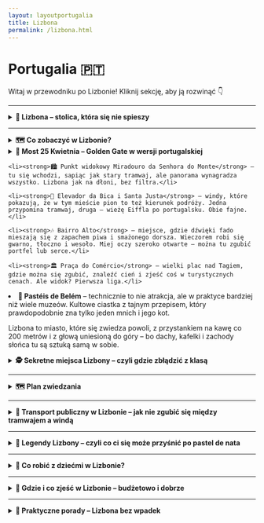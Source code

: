 ```yaml
---
layout: layoutportugalia
title: Lizbona
permalink: /lizbona.html
---
```


# Portugalia 🇵🇹 

Witaj w przewodniku po Lizbonie! Kliknij sekcję, aby ją rozwinąć 👇


---
<details>
  <summary><strong>🌉 Lizbona – stolica, która się nie spieszy</strong></summary>

  <h3>☀️ LIZBONA</h3>

  <p>
    Lizbona to taka stolica, która wzięła sobie do serca hasło „z górki lepiej widać” i postanowiła zbudować się na siedmiu wzgórzach. Efekt? Każdy spacer to trening ud, a każde zdjęcie ma w tle coś ładnego – dachy, rzekę, tramwaj albo starszego pana w kapeluszu, który akurat przysnął w słońcu. 
    Miasto ma w sobie coś dziwnie hipnotyzującego: trochę melancholii (to <em>fado</em>), trochę chaosu (to tramwaje i piesi walczący o chodnik), a trochę magii (to po prostu Lizbona).
  </p>

  <h4>📍 Dlaczego warto tu przyjechać?</h4>
  <ul>
    <li>Bo to jedno z niewielu miejsc, gdzie <strong>tramwaj z 1930 roku działa lepiej niż aplikacja pogodowa</strong>.</li>
    <li>Bo nawet jak zabłądzisz, to i tak trafisz na punkt widokowy z kawą.</li>
    <li>Bo Lizbona ma klimat: nie tylko pogodowy, ale też życiowy. Tu się nie biegnie – tu się spaceruje.</li>
    <li>Bo miasto pachnie kawą, oceanem i czasem rybą. Ale taką dobrze przyprawioną.</li>
  </ul>
  
  <h4>🧘 Styl życia – powoli, proszę pana</h4>
  <p>
    Lizbończycy to mistrzowie życia „na luzie”. Praca? Tak, ale nie za długo. Kolejka w sklepie? Można pogadać. Kawka? Koniecznie – kilka razy dziennie. 
    Tutejsze życie płynie wolno, nawet jak słońce przypieka. Gwar, muzyka, suszące się pranie i stare panie komentujące przechodniów z okien – wszystko tu ma swój rytm.
  </p>

  <h4>🎯 A teraz coś od serca:</h4>
  <ul>
    <li>Nie pytaj Lizbończyka, jak gdzieś dojść. Zamiast wskazać drogę, opowie ci historię rodzinną i zaprosi na espresso.</li>
    <li>Lizbona potrafi zmęczyć. Ale w ten dobry sposób, jak po długim spacerze w pięknym miejscu, gdzie po prostu dobrze się jest.</li>
    <li>To miasto, które nie robi show, ale i tak kradnie serce. I nie oddaje.</li>
    <li>Nikt tu nie żyje w pośpiechu, więc ty też nie musisz. Weź <em>bica</em> (małą kawę), usiądź i... po prostu popatrz.</li>
  </ul>

  <p>
    Lizbona nie jest idealna – i bardzo dobrze. Jest prawdziwa. Trochę krzywa, trochę niechlujna, bardzo ciepła. Taka, do której się wraca. I której nie trzeba rozumieć – wystarczy czuć.
  </p>

</details>


 
---

<details>
  <summary><strong>🗺️ Co zobaczyć w Lizbonie?</strong></summary>

 <details>
  <summary><strong>🏰 Alfama – czyli Lizbona zanim była Instagramem</strong></summary>

  <p>📍 Współrzędne: 38.7113° N, 9.1290° W</p>

  <p>Alfama to najstarsza dzielnica Lizbony, a zarazem taka, która wie wszystko o mieście… ale nie musi się tym chwalić. To miejsce, gdzie ulice są tak wąskie, że jeśli dwóch ludzi niesie parasole, muszą się zaprzyjaźnić. Gdyby kamienie mogły mówić, Alfama opowiedziałaby ci więcej historii niż niejeden przewodnik. Albo zespół fado po trzech kieliszkach porto.</p>

  <p>To tutaj przetrwało coś, czego nie ruszyły ani trzęsienia ziemi, ani nowoczesność, ani masowy turyzm – autentyczność. Alfama nie udaje. Tu pranie wisi między balkonami, starsze panie komentują twoje sandały, a z okien sączy się fado – czyli melancholia podana z winem i sardynką.</p>

  <p>Warto się tu zgubić. Dosłownie. Google Maps odmawia posłuszeństwa, a papierowa mapa płacze w kącie. Ale właśnie w tym chaosie kryje się urok. Znajdziesz małe kawiarenki, schodki donikąd, katedrę Sé (która wygląda jak twierdza dla mnichów-gotów), widoki z punktu Miradouro de Santa Luzia, które wyciskają łzę nawet z najtwardszego turysty. No i te tramwaje. Linie 12 i 28 jadą tu, jakby testowały zawieszenie – ale dzięki nim poznasz Alfamę w trybie "retro z zawrotami głowy".</p>

  <p>⚠️ Uwaga praktyczna: nie próbuj robić tego w klapkach. Nawierzchnia to portugalska kostka, po której ślizgasz się jak piosenkarka fado po wysokich nutach. A wieczorem? Alfama zamienia się w teatr. Lokalne knajpki (często z rodzinnym budżetem i mamą na zapleczu) serwują ci jedzenie, wino i fado – bez sceny, bez mikrofonów, bez ściemy. Po prostu magia.</p>

  <p><strong>W skrócie:</strong> Alfama to Lizbona w wersji surowej, pachnąca sardynkami, mokra od historii i niesamowicie... ludzka. Jeśli chcesz poczuć duszę miasta – właśnie tu. Ale nie pytaj jej o drogę. I tak się zgubisz.</p>
</details>

<details>
  <summary><strong>⛵ Belém – tam, gdzie Lizbona rozmawia z oceanem (i cukrem)</strong></summary>

  <p>📍 Współrzędne: 38.6956° N, 9.2064° W</p>

  <p>Belém to Lizbona w wersji imperialnej: białe marmury, wielkie pomniki i nieustanne przypominanie, że kiedyś to Portugalczycy znali pół świata na pamięć, a drugą połowę odkrywali w międzyczasie. Dzielnica położona przy ujściu Tagu wygląda trochę jak katalog UNESCO z dodatkiem bitej śmietany i lukru.</p>

  <p>Główne atrakcje? Proszę bardzo:</p>
  <ul>
    <li>🏰 <strong>Wieża Belém</strong> – fortyfikacja, która wygląda jak z bajki, ale służyła do celów jak najbardziej poważnych: bronienia miasta. Obecnie bardziej chroni turystów przed nudą.</li>
    <li>⛪ <strong>Klasztor Hieronimitów (Mosteiro dos Jerónimos)</strong> – wielki jak portugalskie ego z czasów kolonialnych. Wejdź, bo to architektoniczne cudo i duchowa wersja siłowni (sama ilość zdobień powoduje zadyszkę).</li>
    <li>🧭 <strong>Pomnik Odkrywców</strong> – czyli monument dla tych, którzy nie bali się wsiąść na drewniany statek i wypłynąć w nieznane, bez Wi-Fi i TripAdvisora. Selfie z Henrykiem Żeglarzem obowiązkowe.</li>
  </ul>

  <p>Ale nie samym kamieniem człowiek żyje. Belém to także dom <strong>Pastéis de Belém</strong> – czyli najbardziej znanych ciastek w Portugalii. Są to <em>pastéis de nata</em>, ale z metką premium i sekretną recepturą, którą znają tylko trzej mnisi i jeden piekarz z zakazem mówienia. Kolejka po nie wygląda jakby rozdawano złoto w kremie. I trochę tak jest.</p>

  <p>🚋 Dojazd? Łatwizna. Tramwaj 15 lub autobus, ale pamiętaj – tu jest tłoczno. Bardzo. Bo wszyscy chcą liznąć trochę chwały Portugalii (albo chociaż lukru z ciastka).</p>

  <p>🌊 Spacer wzdłuż Tagu to obowiązkowy reset. Odpoczniesz psychicznie po turystycznej ekscytacji i fizycznie po walce o stolik w cukierni. W tle: most 25 Kwietnia, wyglądający jak jego słynny brat z San Francisco. A pod nim... cisza i mewy. I może lekka refleksja o życiu. Albo o kolejnej porcji ciastek.</p>

  <p><strong>W skrócie:</strong> Belém to Lizbona na wypasie. Trochę historii, trochę cukru, trochę morza. Idealne na dzień, gdy chcesz się poczuć jak odkrywca, ale z klimatyzacją i dobrym jedzeniem.</p>
</details>

<details>
  <summary><strong>⛪ Klasztor Hieronimitów – gdyby kamienie mogły się popisać</strong></summary>

  <p>📍 Współrzędne: 38.6981° N, 9.2065° W</p>

  <p>Jeśli myślisz, że klasztor to smutne mury, echo modlitw i zapach kadzidła – Klasztor Hieronimitów zburzy ci ten stereotyp szybciej niż kolejka do <em>pastéis de nata</em> za rogiem. To nie jest „jakiś tam klasztor”. To <strong>monumentalne dzieło kamieniarskiej fanaberii</strong>, wybudowane z takim rozmachem, że aż żal nie zrobić sobie tu przynajmniej trzech selfie.</p>

  <p>Powstał w XVI wieku, za pieniądze z przypraw przywożonych z kolonii (czyli: goździki, cynamon, a może i trochę złota), a wygląda jak wyryty w koronkach z marmuru. Główne założenie architekta? „Zrób tak, żeby turyści nie dowierzali, że to z kamienia”. I wyszło.</p>

  <p>🔍 <strong>Na co zwrócić uwagę?</strong></p>
  <ul>
    <li>🔸 <strong>Dziedziniec</strong> – jeden z najpiękniejszych w Europie, idealny do medytacji... albo planowania, gdzie potem na obiad.</li>
    <li>🔸 <strong>Kościół Santa Maria de Belém</strong> – w środku znajduje się grób Vasco da Gamy. Możesz mu mentalnie podziękować za to, że dzięki niemu przyprawiamy dziś piernika cynamonem, a nie żwirem.</li>
    <li>🔸 <strong>Fasada</strong> – każda rzeźba, detal, gzyms i kolumienka krzyczy: „Jestem z epoki manuelińskiej! I jestem z tego dumny!”</li>
  </ul>

  <p>🎟️ <strong>Bilety</strong>: Warto kupić online, bo kolejki bywają dłuższe niż lista składników <em>pastéis de Belém</em>. W cenie ok. 10 euro, ale są też bilety łączone z Wieżą Belém i/lub MAAT-em, jeśli lubisz zestawy w stylu „wszystko naraz”.</p>

  <p>⏰ <strong>Godziny</strong>: Od 10:00 do 17:30 (zimą) lub do 18:30 (latem), ale i tak najlepiej przyjść rano, zanim tłum zacznie przypominać otwarcie IKEA z promocją na kanapy.</p>

  <p><strong>W skrócie:</strong> Klasztor Hieronimitów to must-see. Monument, który pokazuje, że Portugalia nie tylko odkrywała światy, ale też umiała je później przekształcić w kamienną opowieść pełną rozmachu. A jeśli to cię nie przekona – to dodaj, że jest blisko do <em>pastéis</em> i już nie trzeba więcej tłumaczyć.</p>
</details>

<details>
  <summary><strong>🛡️ Wieża Belém – średniowieczna strażniczka z kompleksem fotomodelki</strong></summary>

  <p>📍 Współrzędne: 38.6916° N, 9.2164° W</p>

  <p>Wieża Belém wygląda jak z bajki: zębate wieżyczki, misterne zdobienia i lokalizacja na wodzie, jakby ktoś zbudował ją wyłącznie do zdjęć na Instagram. Ale spokojnie, to nie był plan influencerów z XV wieku – to była <strong>forteca obronna</strong>, która miała chronić Lizbonę przed nieproszonymi gośćmi (czytaj: piratami i innymi entuzjastami cudzej własności).</p>

  <p>Zbudowana z białego wapienia i w stylu manuelińskim (czyli: im więcej ozdób, tym lepiej), wieża miała pokazać, że Portugalia to potęga – i pokazała. A dziś? Dziś pokazuje, że turyści kochają ciasne schody, widoczki na rzekę i selfie z historią w tle.</p>

  <p>🔍 <strong>Co warto ogarnąć:</strong></p>
  <ul>
    <li>🔸 <strong>Taras widokowy</strong> – panorama Tagu i mostu 25 Kwietnia. Idealne miejsce, by udawać, że właśnie kontemplujesz sens życia (albo planujesz, gdzie potem na piwo).</li>
    <li>🔸 <strong>Działka armatnie</strong> – symboliczne, ale przypominają: „Tu nie chodziło o ładne zdjęcia, tylko o obronę kraju”.</li>
    <li>🔸 <strong>Ornamenty</strong> – liny, krzyże, tarcze... wszystko wyciosane z rozmachem i dumą imperium.</li>
  </ul>

  <p>🎟️ <strong>Bilety</strong>: Około 6 euro. Jeśli planujesz zwiedzać też Klasztor Hieronimitów, warto kupić bilet łączony i czuć się jak mistrz logistyki. Uwaga: kolejki bywają okrutne – jak tanie linie lotnicze w sezonie.</p>

  <p>⏰ <strong>Godziny</strong>: Zazwyczaj od 10:00 do 17:30 (zimą) lub do 18:30 (latem). W poniedziałki – zamknięte, bo nawet wieże potrzebują odpoczynku.</p>

  <p><strong>Pro tip:</strong> Jeśli nie zależy Ci na wchodzeniu do środka (bo np. nie lubisz ludzi w małych przestrzeniach), sam spacer wokół wieży robi robotę. Widoki są świetne, a fotki wyglądają jak z folderu promującego Lizbonę (bo dosłownie są z folderów promujących Lizbonę).</p>

  <p><strong>W skrócie:</strong> Wieża Belém to średniowieczny odpowiednik „kontroli granicznej”, który dziś służy jako tło do tysięcy zdjęć dziennie. Ładna, symboliczna, warta odwiedzenia – choćby po to, żeby powiedzieć: „Byłem tam, gdzie zaczynało się portugalskie imperium”.</p>
</details>

<details>
  <summary><strong>🌍 Pomnik Odkrywców – "Selfie z imperium"</strong></summary>

  <p>📍 Współrzędne: 38.6938° N, 9.2055° W</p>

  <p>Patrzysz na ogromny betonowy statek z tłumem kamiennych typów i myślisz: „Ale co to za casting do marmurowego Titanica?” Otóż nie – to <strong>Padrão dos Descobrimentos</strong>, czyli Pomnik Odkrywców, postawiony ku chwale portugalskich bohaterów, którzy – bez mapy Google – żeglowali przez oceany, odkrywali nowe lądy i zwozili przyprawy, złoto i inne "souveniry".</p>

  <p>Zbudowany w 1960 roku na 500-lecie śmierci Henryka Żeglarza (czyli tego z przodu z krzyżem w ręku i miną: „Płyniemy, panowie!”), pomnik to nie tyle pomnik, co <strong>monumentalna laurka dla portugalskiego imperium</strong>. Przypomina: „Byliśmy wielcy. I mamy dowody.”</p>

  <p>🔍 <strong>Na co zwrócić uwagę:</strong></p>
  <ul>
    <li>🔸 <strong>Henryk Żeglarz</strong> na dziobie – wygląda jakby planował zdominować cały świat. Trochę mu się udało.</li>
    <li>🔸 <strong>Inni VIP-owie z epoki odkryć</strong>: Vasco da Gama, Magellan, i kilku typów od logistyki – każdy z nich ma swój moment chwały na tym „kamiennym okręcie”.</li>
    <li>🔸 <strong>Mozaika przed pomnikiem</strong> – wielka róża wiatrów i mapa odkryć, zafundowana przez RPA w czasach, kiedy było to jeszcze modne. Tu warto stanąć i powiedzieć: „Patrz, gdzie dotarli!” – a potem zorientować się, że to trochę też historia kolonializmu…</li>
  </ul>

  <p>🎟️ <strong>Bilety</strong>: Wejście na taras widokowy to ok. 6 euro. W środku jest też ekspozycja o epoce wielkich odkryć – warto jeśli lubisz stare mapy i historie typu „Jak zdobyć pół świata mając kompas i nadzieję”.</p>

  <p>⏰ <strong>Godziny</strong>: Około 10:00–18:00, zależnie od sezonu. Ostatnie wejście na górę trochę wcześniej – żeby nikt nie utknął na szczycie po ciemku.</p>

  <p>📸 <strong>Zdjęcia obowiązkowe</strong>: Z wieżą Belém w tle, z mozaiką pod stopami i, oczywiście, z Henrykiem. Pamiętaj: on się nie uśmiecha, ale Ty możesz.</p>

  <p><strong>W skrócie:</strong> Pomnik Odkrywców to betonowy hołd dla czasów, gdy Portugalia była światową potęgą morską. Trochę pompatyczny, trochę kontrowersyjny, ale bardzo fotogeniczny. Warto odwiedzić, przynajmniej żeby zrozumieć, jak bardzo ten naród kocha swoje żagle i przyprawy.</p>
</details>






    <details>
  <summary><strong>🚋 Tramwaj 28 – czyli Lizbona w trybie retro</strong></summary>

  <p>📍 Start: Praça Martim Moniz → Koniec: Campo Ourique (Prazeres)</p>

  <p>Jeśli Lizbona miałaby swoją maskotkę, to nie byłby to żaden bocian, żółw czy sardynka, tylko właśnie <strong>żółty tramwaj numer 28</strong>. Ikoniczny, drewniany, skrzypiący i zdecydowanie nieklimatyzowany wehikuł czasu, który wiezie cię przez esencję miasta w rytmie: „trzymaj się poręczy, bo zaraz znikniesz za zakrętem”.</p>

  <p>Tramwaj 28 to coś więcej niż środek transportu – to <strong>atrakcja turystyczna z opcją siedzenia</strong>, która wije się przez dzielnice Alfama, Baixa, Graça i Bairro Alto. Innymi słowy: Lizbona na tacy. Tylko taca ta potrafi nagle zatrzymać się na 15 minut, bo ktoś zaparkował jak artysta.</p>

  <p>🛤️ <strong>Co zobaczysz po drodze:</strong></p>
  <ul>
    <li>🏰 <strong>Alfama</strong> – czyli uliczki tak wąskie, że tramwaj ledwo się przeciska, a ty masz wrażenie, że zaraz zetrzesz farbę z drzwi jakiegoś domku.</li>
    <li>⛪ <strong>Se (katedra)</strong> – majestatycznie wyrasta zza zakrętu. To jedno z tych miejsc, gdzie wszyscy turystom nagle zapiera dech i aparat się przegrzewa.</li>
    <li>📸 <strong>Miradouros</strong> – czyli punkty widokowe, z których nie zejdziesz, dopóki nie zrobisz selfie z dachami miasta.</li>
    <li>🎨 <strong>Bairro Alto i Baixa</strong> – od starej bohemy po centrum handlowe z duszą. Tramwaj skręca i jedziesz przez epoki.</li>
  </ul>

  <p>🎟️ <strong>Cena biletu</strong>: 1,80€ (z kartą Viva Viagem), ale jeśli kupujesz bilet u kierowcy – 3,10€ i żadnych negocjacji. Polecam <strong>24h bilet turystyczny</strong> za 6,60€, bo możesz wtedy wskakiwać i wyskakiwać do woli (na metro, tramwaje i windy też działa!).</p>

  <p>🕰️ <strong>Godziny kursowania</strong>: mniej więcej od 6:00 do 22:30, ale realnie: tramwaj przyjedzie wtedy, kiedy uzna to za słuszne. Czasem zaraz, czasem „kiedy liście opadną”.</p>

  <p>⚠️ <strong>Uwaga praktyczna:</strong> tłumy. O każdej porze. Najlepiej wsiąść rano albo przy końcowych przystankach. I trzymaj plecak z przodu – kieszonkowcy znają ten tramwaj lepiej niż rozkład jazdy.</p>

  <p><strong>W skrócie:</strong> Tramwaj 28 to Lizbona w pigułce – drewnianej, trzęsącej się i absolutnie uroczej. Nie przegap, nawet jeśli trzeba chwilę postać. A jak uda się usiąść przy oknie – to już jesteś królem transportu publicznego.</p>
</details>


  <details>
  <summary><strong>🌉 Most 25 Kwietnia – Golden Gate w wersji portugalskiej</strong></summary>

  <p>📍 Współrzędne: 38.6892° N, 9.1778° W</p>

  <p>Jeśli widząc ten most pomyślałeś: „hej, to chyba San Francisco?”, to... gratulacje, nie jesteś pierwszy. Most 25 Kwietnia wygląda jak bliźniak <em>Golden Gate</em>, ale z mocnym portugalskim charakterem. Tylko tu zamiast kalifornijskiej mgły masz atlantycką bryzę i nieco mniej Tesli w korku.</p>

  <p>Zbudowany w 1966 roku jako <strong>Most Salazara</strong> (na cześć pewnego niekoniecznie sympatycznego pana-dyktatora), po Rewolucji Goździków z 1974 przemianowano go na pamiątkę obalenia dyktatury – i od tej pory jest <strong>symbolem wolności, modernizacji i wiecznych remontów</strong>.</p>

  <p>🔧 <strong>Co warto wiedzieć:</strong></p>
  <ul>
    <li>Ma prawie <strong>2,3 km długości</strong>, więc spokojnie mógłbyś tu zorganizować półmaraton z widokiem na rzekę Tag.</li>
    <li>Jest <strong>dwupoziomowy</strong>: na górze samochody, na dole pociągi. Tak, dobrze przeczytałeś – ten most brzmi, dudni i trzęsie się, jakby za chwilę miał odlecieć.</li>
    <li>Nie ma chodnika – więc nie licz na romantyczny spacer. Most podziwia się z daleka, a nie z bliska.</li>
  </ul>

  <p>📷 <strong>Najlepsze punkty widokowe:</strong></p>
  <ul>
    <li>🌊 <strong>Pomnik Chrystusa Króla</strong> po drugiej stronie rzeki (Almada) – idealny widok z góry i zdjęcie, które udaje Brazylię.</li>
    <li>🚢 <strong>Doca de Santo Amaro</strong> – klimatyczna marina, z knajpkami i stolikami, gdzie most dominuje nad horyzontem.</li>
    <li>📍 <strong>MAAT i Belém</strong> – z tych rejonów most wygląda jak dzieło sztuki współczesnej i tło do każdego porządnego selfie.</li>
  </ul>

  <p>🎫 <strong>Czy można nim przejechać?</strong> Jak najbardziej – samochodem, autobusem, pociągiem. Ale pieszo? Niestety, nie. Chyba że jesteś kontrolerem kolejowym lub masz klucz do tunelu serwisowego (ale nie próbuj – serio).</p>

  <p>📌 <strong>Fun fact:</strong> Most został zbudowany przez tę samą firmę, co Bay Bridge w San Francisco. Więc podobieństwo nie jest przypadkowe, tylko wynikło z recyklingu inżynieryjnych pomysłów.</p>

  <p><strong>W skrócie:</strong> Most 25 Kwietnia to żelazny symbol Lizbony, który najlepiej wygląda z daleka, dudni z bliska i imponuje każdemu, kto lubi konstrukcje większe od własnego ego. Nie wchodź, nie biegnij – po prostu podziwiaj.</p>
</details>


    

   

  

    <li><strong>🏙️ Punkt widokowy Miradouro da Senhora do Monte</strong> – tu się wchodzi, sapiąc jak stary tramwaj, ale panorama wynagradza wszystko. Lizbona jak na dłoni, bez filtra.</li>

    <li><strong>🎢 Elevador da Bica i Santa Justa</strong> – windy, które pokazują, że w tym mieście pion to też kierunek podróży. Jedna przypomina tramwaj, druga – wieżę Eiffla po portugalsku. Obie fajne.</li>

    <li><strong>🎶 Bairro Alto</strong> – miejsce, gdzie dźwięki fado mieszają się z zapachem piwa i smażonego dorsza. Wieczorem robi się gwarno, tłoczno i wesoło. Miej oczy szeroko otwarte – można tu zgubić portfel lub serce.</li>

    <li><strong>🏛️ Praça do Comércio</strong> – wielki plac nad Tagiem, gdzie można się zgubić, znaleźć cień i zjeść coś w turystycznych cenach. Ale widok? Pierwsza liga.</li>
  </ul>

  <li><strong>🍮 Pastéis de Belém</strong> – technicznie to nie atrakcja, ale w praktyce bardziej niż wiele muzeów. Kultowe ciastka z tajnym przepisem, który prawdopodobnie zna tylko jeden mnich i jego kot.</li>
  
  <p>Lizbona to miasto, które się zwiedza powoli, z przystankiem na kawę co 200 metrów i z głową uniesioną do góry – bo dachy, kafelki i zachody słońca tu są sztuką samą w sobie.</p>
</details>
  
 
<details>
  <summary><strong>🕵️ Sekretne miejsca Lizbony – czyli gdzie zbłądzić z klasą</strong></summary>

  <h4>🌳 Jardim do Torel – ogród, którego nawet Google nie ogarnia</h4>
  <p>📍 Współrzędne: 38.7198° N, 9.1411° W</p>
  <p>Ukryty ogród na wzgórzu. Cisza, cień, leżaki i widok na Lizbonę z nieoczywistej perspektywy. Miejscowi czytają książki, jedzą lody, a ty możesz poudawać, że też masz czas na życie. Idealne na regenerację psychiki po wspinaczce po Alfamie.</p>

  <h4>📚 Ler Devagar – księgarnia jak z filmu (ale bez Harry’ego Pottera)</h4>
  <p>📍 Współrzędne: 38.7033° N, 9.1782° W</p>
  <p>W środku starej drukarni w LX Factory znajdziesz księgarnię z rowerem zawieszonym pod sufitem, milionem książek i zapachem starych regałów. Nawet jeśli nie czytasz, to tu wpadnij – przynajmniej udasz intelektualistę na wakacjach.</p>

  <h4>🪜 Escadinhas de São Cristóvão – schody z duszą</h4>
  <p>📍 Współrzędne: 38.7138° N, 9.1345° W</p>
  <p>Niewielka uliczka ze schodami, muralami i klimatem lekko dzikim. Idealne miejsce na zdjęcia z duszą (albo chociaż bez tłumu). Zaczarowana przestrzeń wciśnięta gdzieś między Alfamę a Baixę – dosłownie „za rogiem”.</p>

  <h4>🏛️ Igreja de São Domingos – kościół, który przetrwał piekło (dosłownie)</h4>
  <p>📍 Współrzędne: 38.7130° N, 9.1395° W</p>
  <p>Kościół, który wygląda jak po apokalipsie. Przetrwał pożary, trzęsienia ziemi i jeszcze więcej turystów. Zniszczone kolumny, osmolone ściany – i zero tandety. Niesamowita atmosfera jak z powieści gotyckiej. Dla fanów historii i ciarków na plecach.</p>

  <h4>🧀 Manteigaria Silva – sery, szynki i zero instagramerów</h4>
  <p>📍 Współrzędne: 38.7133° N, 9.1393° W</p>
  <p>Mały sklepik w Baixie z portugalskimi delikatesami. Tutaj kupisz prawdziwe produkty lokalne, a nie to, co na lotnisku. W środku: stare lady, właściciel z wąsem i zapach sera, który wbija się w duszę. Raj dla podniebienia i doskonały punkt na zakup pamiątek, które nie są magnesem.</p>

  <h4>🐙 Tasca do Chico – fado bez cyrku</h4>
  <p>📍 Współrzędne: 38.7113° N, 9.1421° W</p>
  <p>Wciśnięty w Bairro Alto bar, gdzie fado grają lokalsi, a nie wystylizowani aktorzy z drogich kolacji. W środku ciemno, duszno, autentycznie. Można zamówić wino, posłuchać muzyki i zapomnieć, że jesteś turystą z przewodnikiem. Ale weź gotówkę – kart nie uznają i nikt się tym nie przejmuje.</p>

  <p><strong>Podsumowując:</strong> Lizbona ma duszę – i większość z niej kryje się właśnie w takich niepozornych miejscach. Omiń tłumy, skręć w boczną uliczkę, wejdź po nieoznaczonych schodkach – i nagle jesteś w innym świecie. To właśnie sekret Lizbony.</p>
</details>

</details>


---

<details>
  <summary><strong>🗺️ Plan zwiedzania</strong></summary>

<details>
  <summary><strong>📅 Plan zwiedzania Lizbony – Dzień 1</strong></summary>

  <p>Ten dzień to klasyka Lizbony. Alfama, Baixa, widoki, wąskie uliczki, tramwaje i katedra. Idealny zestaw dla tych, co lubią czuć miasto pod podeszwami – ale bez maratonu.</p>

  <h4>1. <strong>Miradouro da Senhora do Monte</strong> – panorama z efektem wow</h4>
  <p>Nie zaczynamy od byle czego – tylko od jednego z najlepszych punktów widokowych w Lizbonie. Tu zobaczysz CAŁĄ Lizbonę – dachy, rzekę, zamek i milion czerwonych dachówek. Świetne miejsce, żeby złapać orientację (i oddech po wspinaczce).</p>

  <h4>2. <strong>Miradouro da Graça</strong> – kawa z widokiem</h4>
  <p>Jak już się nacieszysz panoramą, 5 minut dalej masz kolejny punkt widokowy, ale z bonusem: kawiarnia z kawą i pastel de nata. Widok + cukier = udany poranek.</p>

  <h4>3. <strong>Zamek św. Jerzego (Castelo de São Jorge)</strong> – historia z murami</h4>
  <p>Schodzimy powoli w stronę zamku. Sam zamek to nie tylko mury – to koty, widoki, starożytne klimaty i dużo miejsca do klikania zdjęć. Bilety kup online, żeby nie stać w kolejce z połową Europy.</p>

  <h4>4. <strong>Alfama</strong> – labirynt duszy Lizbony</h4>
  <p>Po wyjściu z zamku – zanurzasz się w Alfamie. Tu się nie zwiedza – tu się błądzi z klasą. Małe bary, pranie na sznurkach, muzyka fado z balkonów. Jeśli się zgubisz – gratulacje, robisz to dobrze.</p>

  <h4>5. <strong>Katedra Sé</strong> – solidna, romańska i monumentalna</h4>
  <p>Najstarszy kościół w Lizbonie. Kanciasta, surowa i piękna. Przetrwała trzęsienia ziemi, więc pewnie przetrwa też selfie-sticki turystów. W środku chłodno i spokojnie – dobry moment na chwilę oddechu.</p>

  <h4>6. <strong>Rua Augusta i Łuk Triumfalny</strong> – deptak z rozmachem</h4>
  <p>Z katedry idziesz w stronę dolnego miasta – Baixa. Deptak Rua Augusta to Lizbona na elegancko – kafelki na ziemi, muzycy uliczni, sklepy, kawiarnie i monumentalny łuk na końcu, z którego można wdrapać się na górę i zobaczyć rzekę z bliska (prawie).</p>

  <h4>7. <strong>Praça do Comércio</strong> – plac z rzeką w tle</h4>
  <p>Wychodzisz z łuku i bum – oto gigantyczny plac, który kiedyś był centrum handlowym imperium. Dziś to przestrzeń z fontanną, tramwajami, ławkami i... restauracjami, których lepiej unikać (patrz: porady praktyczne). Widok na rzekę Tejo – bezcenny.</p>

  <h4>8. <strong>Elevador de Santa Justa</strong> – winda z żelaza i fantazji</h4>
  <p>Jeśli jeszcze masz siłę w nogach – podejdź do tej secesyjnej wieży-windy, z której rozciąga się widok na całe Baixa i Alfamę. Można też wjechać – ale warto obejść ją z góry przez ruinę Convento do Carmo, żeby uniknąć kolejki. Spryciarze tak robią.</p>

  <h4>9. <strong>Chiado i Bairro Alto</strong> – knajpki, piosenki i klimat</h4>
  <p>Wieczorem czas na przejście przez elegancki Chiado i wspięcie się do Bairro Alto – dzielnicy, która wieczorem budzi się do życia. Tu znajdziesz bary, fado, sangrię i sardynki prosto z grilla. Albo chociaż coś do przegryzienia z widokiem na dachy Lizbony.</p>

  <p><strong>To był intensywny, ale zrównoważony dzień – bez teleportacji, bez kilometrów pod wiatr. Tylko Lizbona w najlepszym wydaniu, krok po kroku.</strong></p>
</details>


<details>
  <summary><strong>📅 Plan zwiedzania Lizbony – Dzień 2</strong></summary>

  <p>Dziś wsiadamy w tramwaj, pociąg lub autobus i jedziemy do <strong>Belém</strong> – czyli dzielnicy odkrywców, klasztorów, mostów i rzeczy, które wyglądają jak z bajki (ale nie są – to prawdziwe perełki UNESCO i historia Portugalii w pigułce).</p>

  <h4>1. <strong>Most 25 Kwietnia (Ponte 25 de Abril)</strong> – złudzenie z San Francisco</h4>
  <p>Nie, to nie Golden Gate. To portugalska wersja, która wygląda znajomo, ale jest po swojemu piękna. Najlepiej podziwiać z oddali, z nabrzeża Belém. Most i rzeka Tejo robią klimat na cały dzień.</p>

  <h4>2. <strong>Pomnik Odkrywców (Padrão dos Descobrimentos)</strong> – kamienna epopeja</h4>
  <p>Monumentalna rzeźba żagla z ekipą Vasco da Gamy i spółki. Jeśli chcesz zrozumieć, jak bardzo Portugalczycy lubią się chwalić swoją morską historią – to idealne miejsce. Bonus: można wejść na górę i mieć widok w pakiecie.</p>

  <h4>3. <strong>Wieża Belém (Torre de Belém)</strong> – bajkowa strażniczka rzeki</h4>
  <p>To ta słynna wieża, co zawsze jest na magnesach. Stoi w rzece, wygląda jak gotowa do odpłynięcia i była kiedyś fortem. Dziś to absolutny must-see. A jak trafisz na przypływ – wygląda jeszcze bardziej magicznie.</p>

  <h4>4. <strong>Pastéis de Belém</strong> – ciastko, które zmienia życie</h4>
  <p>Nie da się być w Belém i nie zjeść tych ciastek. To tu wymyślono oryginalne pastel de nata – i serio, różnią się od tych w centrum. Kolejka długa, ale idzie szybko. Można też kupić na wynos i schrupać z widokiem na rzekę.</p>

  <h4>5. <strong>Klasztor Hieronimitów (Mosteiro dos Jerónimos)</strong> – złoto architektury manuelińskiej</h4>
  <p>Gigantyczny, misterny, biały klasztor z krużgankiem, który wygląda jak pałac z marzeń. W środku Vasco da Gama i epicka atmosfera. Wejście do kościoła za darmo, krużganki płatne – ale warto!</p>

  <h4>6. <strong>Muzeum Powozów (Museu Nacional dos Coches)</strong> – złote karocy i odrobina absurdu</h4>
  <p>Jeśli myślisz, że muzeum z samymi powozami to nuda – bardzo się zdziwisz. Złote karoce z rzeźbami, skrzydłami i smokami. Trochę jakby barok i Disneyland wpadli na wspólny projekt. Nie tylko dla fanów koni i koron.</p>

  <h4>7. <strong>MAAT – Muzeum Sztuki, Architektury i Technologii</strong> – futurystyczna fala</h4>
  <p>Jeśli masz jeszcze siłę i ochotę na coś nowoczesnego – to muzeum przyciąga bardziej swoją formą niż treścią. Budynek przypomina falę, po której możesz wejść i podziwiać rzekę z innej perspektywy. Super miejsce na odpoczynek i zdjęcia.</p>

  <h4>8. <strong>Rejs po Tagu (opcjonalnie)</strong> – Lizbona z wody</h4>
  <p>Jeśli wieczorem chcesz inaczej spojrzeć na miasto – rejs po rzece to świetna opcja. Zachód słońca, most, wieża Belém i klasztor z pokładu statku – brzmi turystycznie, ale daje radę.</p>

  <p><strong>Dzień pełen słońca, wody, kamienia i ciastkowej ekstazy. Wszystko w jednej dzielnicy, wszystko blisko siebie – tylko dobre buty i dobry apetyt potrzebne.</strong></p>
</details>

</details>

---

<details>
  <summary><strong>🚋 Transport publiczny w Lizbonie – jak nie zgubić się między tramwajem a windą</strong></summary>

  <h4>🚌 Czym się tu jeździ?</h4>
  <ul>
    <li><strong>Metro</strong> – czyste, szybkie, klimatyzowane. Czasem masz wrażenie, że wsiadasz do statku kosmicznego, a nie do transportu miejskiego. Cztery linie, kolory jak w grze planszowej: czerwona, żółta, zielona, niebieska.</li>
    <li><strong>Autobusy</strong> – dojadą wszędzie, gdzie nie dojedzie metro. Czasem zawracają kota ogonem po trasach, których nie ogarniesz bez aplikacji, ale są solidne.</li>
    <li><strong>Tramwaje</strong> – klasyki! Zwłaszcza żółty tramwaj nr 28 – tłoczny, trzęsie, ale jak nie pojedziesz, to jakbyś nie był w Lizbonie.</li>
    <li><strong>Elevadores</strong> – czyli windy miejskie, co wożą cię pod górkę. Taki funikular, tylko krótszy. Słynne: Elevador da Bica, Glória i Lavra.</li>
    <li><strong>Promy</strong> – jak chcesz wyskoczyć na drugi brzeg Tagu i udawać lokalnego, wskakuj na prom do Cacilhas. Widoki 10/10.</li>
  </ul>

  <h4>🎫 Bilety i systemy – nie daj się zaskoczyć</h4>
  <p>Podstawą przeżycia w Lizbonie jest <strong>karta Viva Viagem</strong> (zielono-biała lub niebieska, nie przejmuj się kolorem – działają tak samo). Można ją kupić na każdej większej stacji metra za 0,50 € i doładowywać.</p>

  <ul>
    <li><strong>Najwygodniej: 24h bilet</strong> za ok. 6,80 € – obejmuje metro, autobusy, tramwaje i windy. Za ok. 10,70 € – z promami i pociągami CP w obrębie miasta.</li>
    <li><strong>Pojedynczy przejazd</strong> kosztuje 1,80 € metrem lub 2 € w tramwaju (w automacie taniej).</li>
    <li><strong>UWAGA</strong>: u kierowcy tramwaju/autobusu zapłacisz więcej – i tylko gotówką. Nie rób tego. Kup bilet wcześniej.</li>
  </ul>

  <h4>📲 Aplikacje, które ratują życie</h4>
  <ul>
    <li><strong>Moovit</strong> – najlepszy GPS po lizbońsku. Pokaże, gdzie jesteś i czym dojechać.</li>
    <li><strong>NAViLisboa</strong> – oficjalna apka miejskiego transportu (dla hardkorowców).</li>
    <li><strong>Lisboa Viva</strong> – do zarządzania swoją kartą, jak poczujesz się już lokalnym emerytem z planem miesięcznym.</li>
  </ul>

  <h4>🧠 Porady dla turystów (czyli rzeczy, o których lokalni nie mówią, bo już dawno zapomnieli):</h4>
  <ul>
    <li>W tramwaju 28 jest więcej turystów niż w kasie biletowej – uważaj na kieszonkowców.</li>
    <li>Nie próbuj wchodzić do windy Glória z walizką – ludzie cię znienawidzą.</li>
    <li>Prom do Cacilhas to najlepszy tani „rejs po Tagu” – a nie kosztuje tyle, co turystyczny stateczek.</li>
    <li>Windy i tramwaje potrafią mieć przerwy techniczne – jak są strajki, wszyscy dowiadują się dopiero rano, więc… bądź elastyczny.</li>
    <li>Transport działa mniej intensywnie w niedziele – nie licz na autobus co 5 minut.</li>
  </ul>

  <p><strong>Podsumowując:</strong> Lizbona da się ogarnąć. Z Viva Viagem, dobrą aplikacją i lekkim dystansem do rzeczywistości – dojedziesz wszędzie, a nawet zdążysz zrobić zdjęcia po drodze. No i pamiętaj – jeśli tłok, to znaczy, że jesteś w dobrym miejscu.</p>
</details>




---

<details>
  <summary><strong>👻 Legendy Lizbony – czyli co ci się może przyśnić po pastel de nata</strong></summary>

  <h4>🐦 Kruki świętego Wincentego – ptasie legendy poziom Portugalia</h4>
  <p>Podobno dwa kruki towarzyszyły transportowi relikwii św. Wincentego – patrona Lizbony – aż z Kadyksu do wzgórza, na którym dziś stoi katedra Sé. I wiecie co? Te ptaki podobno go eskortowały aż do samego końca. Jakby Uber nie działał. Od tej pory kruki pojawiają się w herbie miasta – i teraz nikt nie narzeka, że to ptaki przynoszą pecha. W Lizbonie przynoszą świętość.</p>

  <h4>🏰 Alfama i zaklęty zamek – czyli duchy na emeryturze</h4>
  <p>Mówią, że pod Castelo de São Jorge kryją się tunele z czasów Maurów i średniowieczne skarby. A że każdy skarb potrzebuje opiekuna, to podobno po nocy snują się tam duchy żołnierzy i starych królów. Jeśli więc słyszysz skrzypienie i jęki – to nie twoje kolana po wspinaczce. To historia. Może lekko nawiedzona, ale historia.</p>

  <h4>🦀 Diabeł z Alfamy – kto zamówił piekło?</h4>
  <p>W jednej z wąskich uliczek Alfamy żył sobie człowiek, który sprzedał duszę diabłu. Klasyka. Ale kiedy przyszło do transakcji, tenże jegomość zaprosił diabła na kolację z winem i sardynkami. Zgodnie z legendą – ucztowali tak długo, że diabeł… zapomniał zabrać duszy. Moralnie podejrzane? Może. Ale skuteczne. I bardzo portugalskie.</p>

  <h4>🪦 Nawiedzony tramwaj 28 – jazda w jedną stronę</h4>
  <p>Podobno kiedyś, o trzeciej nad ranem, tramwaj linii 28 przejechał trasę bez motorniczego. Światła świeciły, dzwonek brzmiał, a wewnątrz siedziała tylko jedna staruszka. Zniknęła, gdy tramwaj wjechał na wzgórze Graça. Czy to duch, czy bardzo zmęczony turysta – nie wiadomo. Ale może lepiej o 3:00 spać.</p>

  <h4>⛵ Vasco da Gama i święta pomyłka</h4>
  <p>Kiedy Vasco szykował się do swojej słynnej wyprawy do Indii, ponoć miał sen, w którym Bóg kazał mu nie płynąć. Ale Vasco da Gama był Portugalczykiem, więc: poszedł pod prąd, zignorował sen – i popłynął. Dzięki temu mamy przyprawy, odkrycia geograficzne i… legendę, że czasem trzeba zignorować nadprzyrodzone ostrzeżenia. Co może pójść nie tak, prawda?</p>

  <p><strong>Podsumowanie:</strong> Lizbona nie tylko pachnie oceanem i pastelami – ona żyje opowieściami. Duchy, kruki, tramwaje-widma i diabelskie kolacje – a wszystko to między jedną kawą a zachodem słońca. Przypadek? Nie sądzę.</p>
</details>


---

<details>
  <summary><strong>👶 Co robić z dziećmi w Lizbonie?</strong></summary>

  <p>Lizbona z dziećmi? Jasne! Miasto jest wprawdzie górzyste jak emocje nastolatka, ale ma mnóstwo atrakcji, które nie doprowadzą maluchów (ani dorosłych) do furii. Oto lista miejsc, gdzie dzieci się nie znudzą, a rodzice może nawet wypiją kawę w spokoju.</p>

  <ul>
    <li><strong>🌊 Oceanarium (Oceanário de Lisboa)</strong> – absolutny hit. Gigantyczne akwarium, w którym można spotkać rekina, płaszczkę, pingwina i rybkę, której imienia nikt nie zna. Działa uspokajająco na dzieci i dorosłych. Dobrze klimatyzowane = raj w letnie upały.</li>

    <li><strong>🛝 Parki i place zabaw</strong> – Lizbona zna się na bujaczkach i zjeżdżalniach. Polecamy <em>Jardim da Estrela</em> – piękny park z miejscem na zabawę, kawę i święty spokój. Plus: pawie, które udają, że są atrakcją turystyczną.</li>

    <li><strong>🚋 Przejażdżka tramwajem 28</strong> – dzieciaki traktują to jak lunapark. Wjeżdża pod górkę, skręca z piskiem, a czasem pasażerowie piszczą razem z nim. Przy okazji można zwiedzić pół miasta, siedząc.</li>

    <li><strong>🧸 Museu da Marioneta (Muzeum Marionetek)</strong> – mało znane, ale świetne miejsce, gdzie dzieci mogą obejrzeć lalki z całego świata. Niektóre śmieszne, niektóre creepy, ale nikt się nie nudzi.</li>

    <li><strong>🚂 Pociągiem nad ocean</strong> – szybki wypad do <em>Cascais</em> pociągiem z widokiem na fale – dzieci patrzą za okno, rodzice na zegarek i wszyscy są zadowoleni. Na miejscu: plaża, gofry i mewy w roli darmowych atrakcji.</li>

    <li><strong>🎠 Zoo w Lizbonie</strong> – klasyka gatunku. Ma dżunglę linową, pokaz delfinów i... kolejkę linową, z której można zobaczyć wszystko z góry. I tak – są żyrafy. Zawsze robią wrażenie.</li>

    <li><strong>🍰 Ciastka z Belém</strong> – nie tylko dla dorosłych. Jak dziecko spróbuje, będzie chciało drugie. Jak nie spróbuje, i tak zabierze twoje.</li>
  </ul>

  <p>Podsumowując – Lizbona to nie tylko bruk, katedry i kawy na stojąco. To także miasto, które potrafi zająć dzieci, nie wykańczając rodziców. A jeśli dzieci zasną w tramwaju – to jest właśnie ten moment, kiedy możesz się zakochać w Lizbonie jeszcze bardziej.</p>
</details>





---

<details>
  <summary><strong>🍴 Gdzie i co zjeść w Lizbonie – budżetowo i dobrze</strong></summary>

  <p>Lizbona może wyglądać drogo, ale da się tam jeść smacznie i tanio. Trzeba tylko wiedzieć, gdzie nie wdepnąć w pułapkę typu „trzy sardynki za 30 euro” i gdzie karmią lepiej niż w domu. Poniżej kilka miejscówek i dań, które nie zrujnują portfela, a napełnią żołądek z godnością.</p>

  <h4>🥘 Co warto spróbować:</h4>
  <ul>
    <li><strong>Bifana</strong> – buła z marynowaną wieprzowiną, czyli portugalski fast-food. Tania, sycąca, niepozorna. Zjadasz, wycierasz brodę, idziesz dalej.</li>
    <li><strong>Pastéis de nata</strong> – słynne ciastka z kremem. Ciepłe, karmelizowane, z cynamonem. Bierz od razu dwa – pierwszy zniknie, zanim dojdziesz do rogu.</li>
    <li><strong>Bacalhau à Brás</strong> – dorsz z jajkiem i ziemniakami. Wygląda dziwnie, smakuje genialnie. Portugalczycy twierdzą, że mają 365 przepisów na dorsza – ten jest jednym z lepszych.</li>
    <li><strong>Sardinhas assadas</strong> – grillowane sardynki, koniecznie w sezonie (maj–czerwiec), najlepiej z plastikowego talerza i winem w plastikowym kubku. Tego się nie zapomina.</li>
  </ul>

  <h4>💸 Gdzie zjeść bez kredytu hipotecznego:</h4>
  <ul>
    <li><strong><em>O Trevo</em> (Praça Luís de Camões)</strong> – kultowa bifana za grosze. Słynna, bo jadł tu Anthony Bourdain, ale lokal nie zdążył od tego zdrożeć. Malutko, tłoczno, pysznie.</li>

    <li><strong><em>Time Out Market</em> (Mercado da Ribeira)</strong> – niby turystyczne, ale można tam przekąsić coś budżetowego (np. pastel de nata za euro z hakiem) i posmakować dań z wielu kuchni. Wspólne stoły, dużo ludzi, hałas – jak w stołówce, tylko wszystko smaczne.</li>

    <li><strong><em>As Bifanas do Afonso</em></strong> – kolejne kultowe miejsce z bułą z wieprzowiną. Jedzenie na szybko, tanio i dobrze. Jak nie masz czasu – to tu.</li>

    <li><strong><em>Zé da Mouraria</em></strong> – lokal dla lokalsów, gdzie porcje są wielkości dziecka, a ceny nadal ziemskie. Trzeba poczekać w kolejce i od razu zamawiać wszystko, bo głodni czekają za tobą.</li>

    <li><strong><em>Cervejaria Ramiro</em></strong> – jeśli chcesz zjeść owoce morza, a nie zbankrutować. Ceny umiarkowane jak na jakość. Kraby, krewetki, masło czosnkowe i hałas – czyli lizboński luksus na luzie.</li>
  </ul>

  <p>Pro tip: unikaj restauracji z kolorowymi zdjęciami dań w menu i naganiaczami na chodniku – to nie muzeum, nie musi być aż tak kolorowo. Najlepsze miejsca są zazwyczaj niepozorne i pełne starszych panów w swetrach. To dobry znak.</p>
</details>




---
<details>
  <summary><strong>🧭 Praktyczne porady – Lizbona bez wpadek</strong></summary>

  <h4>👜 Co warto przywieźć z Lizbony:</h4>
  <ul>
    <li><strong>Konserwy rybne</strong> – tak, serio. Piękne puszki z tuńczykiem, sardynkami czy dorszem to klasyk. Smaczne, stylowe, nie rozleją się w walizce.</li>
    <li><strong>Wino Porto albo Vinho Verde</strong> – lekkie, tanie, portugalskie. Jak nie masz miejsca – kup butelkę na miejscu i wypij, żeby nie dźwigać.</li>
    <li><strong>Kafelki azulejos</strong> – nie te kradzione ze ścian, tylko nowe z targów lub sklepików. Idealne na podstawkę pod kubek i rozmowy przy stole.</li>
    <li><strong>Rękodzieło z korka</strong> – torby, portfele, breloki. Ekologiczne i na granicy kiczu, ale Portugalia to jedyny kraj, gdzie to się broni.</li>
    <li><strong>Pastéis de nata na wynos</strong> – tylko upewnij się, że nie zgnieciesz ich w plecaku obok klapek i głośnika bluetooth.</li>
  </ul>

  <h4>🚫 Czego unikać:</h4>
  <ul>
    <li><strong>Restauracji z naganiaczami</strong> – to nigdy nie wróży dobrze. Jeśli ktoś musi cię błagać o wejście, to pewnie nie po jedzenie.</li>
    <li><strong>„Bezpłatnych” przekąsek</strong> – chleb, oliwki, masło – na stole wyglądają niewinnie, ale potem doliczą za nie kilka euro. Można odmówić, nikt się nie obrazi.</li>
    <li><strong>Taksówek bez taksometru</strong> – tak, Uber działa, tak – warto go używać. Taksówki bywają kreatywne przy liczeniu kilometrów.</li>
    <li><strong>Wspinaczki w klapkach</strong> – Lizbona to miasto wzgórz i kocich łbów. Klapki to pomyłka. Weź coś z podeszwą, chyba że chcesz zjechać uliczką jak pingwin.</li>
  </ul>

  <h4>💳 Karta czy gotówka?</h4>
  <p>W większości miejsc zapłacisz kartą – nawet za pastel de nata. Ale <strong>gotówka się przyda</strong> w małych sklepikach, na targach i w niektórych pastelariach. Dobrze mieć kilka euro na czarną godzinę – albo na espresso za 80 centów.</p>

  <h4>📶 Internet i Wi-Fi:</h4>
  <p>Wi-Fi dostępne praktycznie wszędzie – od kawiarni po tramwaje. Jeśli potrzebujesz więcej, lokalna karta SIM kosztuje grosze. Operatorzy jak MEO czy Vodafone oferują pakiety na kilka dni. Idealne, jeśli chcesz wrzucać zdjęcia codziennie i nie zbankrutować.</p>

  <h4>🧠 Dorzucamy coś od siebie – złote rady od przechodnia z Alfamy:</h4>
  <ul>
    <li><strong>Weź okulary przeciwsłoneczne</strong> – nie dla stylu, tylko dla przetrwania. Słońce w Lizbonie potrafi wypalić siatkówkę jeszcze przed południem.</li>
    <li><strong>Nie lekceważ wind</strong> – jeśli widzisz windę miejską (Elevador), skorzystaj. Działa na bilet z metra, a oszczędza płuca i cierpliwość.</li>
    <li><strong>Nie panikuj, gdy zgubisz się w Alfamie</strong> – wszyscy się gubią. To jak rytuał. W końcu trafisz na fado albo wino i wszystko się ułoży.</li>
    <li><strong>Nie bój się języka</strong> – Portugalczycy są cierpliwi, uśmiechnięci i często mówią po angielsku lepiej niż my po polsku w poniedziałek rano.</li>
  </ul>

  <p>Lizbona to miasto, które można pokochać od pierwszego espresso. Wystarczy iść z prądem (lub tramwajem 28) i nie brać wszystkiego zbyt serio. To działa.</p>
</details>

